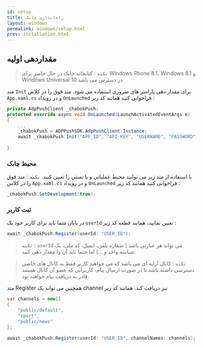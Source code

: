 ```yaml
---
id: setup
title: راه‌اندازی چابک
layout: windows
permalink: windows/setup.html
prev: installation.html
---
```


## مقداردهی اولیه


> `نکته` : کتابخانه چابک در حال حاضر برای Windows Phone 8.1، Windows 8.1
> و Windows Universal 10 در دسترس می باشد


متد `Init`  برای مقدار دهی پارامتر های ضروری استفاده می شود. متد فوق را در کلاس `App.xaml.cs` و در رویداد `OnLaunched`  فراخوانی کنید همانند کد زیر :

``` csharp
private AdpPushClient _chabokPush;
protected override async void OnLaunched(LaunchActivatedEventArgs e)
{
    ...
    _chabokPush = ADPPushSDK.AdpPushClient.Instance;
	await _chabokPush.Init("APP_ID", "API_KEY", "USERNAME", "PASSWORD");
	...
}
```

### محیط چابک

با استفاده از متد زیر می توانید محیط عملیاتی و یا تستی را تعیین کنید.
`نکته` : متد فوق را در کلاس `App.xaml.cs` و در رویداد `OnLaunched` فراخوانی کنید همانند کد زیر :

``` csharp
_chabokPush.SetDevelopment(true);
```

### ثبت کاربر

در پایان شما باید برای کاربر خود یک `userId` تعیین نمایید، همانند قطعه کد زیر :

``` csharp
await _chabokPush.Register(userId: "USER_ID");
```

> `نکته` : `userId` می تواند هر عبارتی باشد ( شماره تلفن، ایمیل، کد ملی،
> یک شناسه واحد و ...) اما حتما باید آن را مقدار دهی کنید.

>  `نکته` : کانال آرایه ای می باشد که می خواهید کاربر فقط به کانال های خاصی
> دسترسی داشته باشد تا در صورت ارسال پیام، کاربرانی که عضو آن کانال هستند
> قادر به دریافت پیام خواهند بود.

 متد Register همچنین می تواند یک channel نیز دریافت کند، همانند کد زیر
 
``` csharp
var channels = new[]
{
    "public/default",
    "sport",
    "public/news"
};

await _chabokPush.Register(userId: "USER_ID", channelNames: channels);
```


